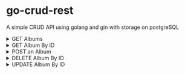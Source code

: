 # go-crud-rest

A simple CRUD API using golang and gin with storage on postgreSQL 

<details>
<summary>
GET Albums
</summary>

`curl http://localhost:8080/albums`
</details>

<details>
<summary>
GET Album By ID
</summary>

`curl http://localhost:8080/albums/2`
</details>

<details>
<summary>
POST an Album
</summary>

```
curl http://localhost:8080/albums \
    --include \
    --header "Content-Type: application/json" \
    --request "POST" \
    --data '{"title": "Fire","artist": "Tiesto","price": 29}'
```
</details>

<details>
<summary>
DELETE Album By ID
</summary>

`curl -X DELETE http://localhost:8080/albums/2`
</details>

<details>
<summary>
UPDATE Album By ID
</summary>

`curl -X PUT -d '{"price" : 12}' http://localhost:8080/albums/1`
</details>
